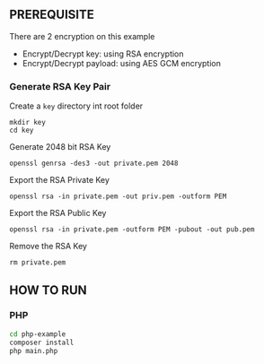 ## PREREQUISITE
There are 2 encryption on this example
- Encrypt/Decrypt key: using RSA encryption
- Encrypt/Decrypt payload: using AES GCM encryption

### Generate RSA Key Pair
Create a `key` directory int root folder
    
    mkdir key
    cd key
Generate 2048 bit RSA Key

    openssl genrsa -des3 -out private.pem 2048
Export the RSA Private Key

    openssl rsa -in private.pem -out priv.pem -outform PEM
Export the RSA Public Key

    openssl rsa -in private.pem -outform PEM -pubout -out pub.pem
Remove the RSA Key

    rm private.pem


## HOW TO RUN
### PHP 
``` bash
cd php-example
composer install 
php main.php  
```

